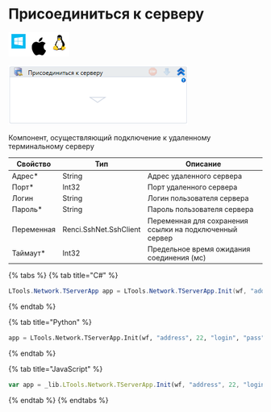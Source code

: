 # Присоединиться к серверу

![](<../../../../.gitbook/assets/image (119) (11).png>)

![](<../../../../.gitbook/assets/image (408).png>)

Компонент, осуществляющий подключение к удаленному терминальному серверу

| Свойство   | Тип                    | Описание                                                |
| ---------- | ---------------------- | ------------------------------------------------------- |
| Адрес\*    | String                 | Адрес удаленного сервера                                |
| Порт\*     | Int32                  | Порт удаленного сервера                                 |
| Логин      | String                 | Логин пользователя сервера                              |
| Пароль\*   | String                 | Пароль пользователя сервера                             |
| Переменная | Renci.SshNet.SshClient | Переменная для сохранения ссылки на подключенный сервер |
| Таймаут\*  | Int32                  | Предельное время ожидания соединения (мс)               |

{% tabs %}
{% tab title="C#" %}
```csharp
LTools.Network.TServerApp app = LTools.Network.TServerApp.Init(wf, "address", 22, "login", "pass", 10000);
```
{% endtab %}

{% tab title="Python" %}
```python
app = LTools.Network.TServerApp.Init(wf, "address", 22, "login", "pass", 10000)
```
{% endtab %}

{% tab title="JavaScript" %}
```javascript
var app = _lib.LTools.Network.TServerApp.Init(wf, "address", 22, "login", "pass", 10000);
```
{% endtab %}
{% endtabs %}
